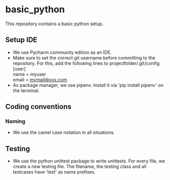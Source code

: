 # basic_python
This repository contains a basic python setup.

## Setup IDE
- We use Pycharm community edition as an IDE.
- Make sure to set the correct git username before committing to the repository.
For this, add the following lines to projectfolder/.git/config  
    [user]  
    name = myuser  
    email = mymail@xxx.com
- As package manager, we use pipenv. Install it via
'pip install pipenv' on the terminal.

## Coding conventions
### Naming
- We use the camel case notation in all situations.

## Testing
- We use the python unittest package to write unittests. For every file, we create a new testing file. The filename, the testing class and all testcases have 'test' as name prefixes.




